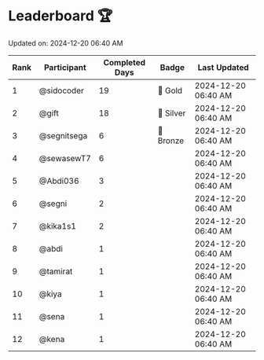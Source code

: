 # Leaderboard 🏆

Updated on: 2024-12-20 06:40 AM

| Rank | Participant       | Completed Days | Badge      | Last Updated         |
|------|-------------------|----------------|------------|----------------------|
| 1    | @sidocoder        | 19             | 🏅 Gold     | 2024-12-20 06:40 AM |
| 2    | @gift             | 18             | 🥈 Silver   | 2024-12-20 06:40 AM |
| 3    | @segnitsega       | 6              | 🥉 Bronze   | 2024-12-20 06:40 AM |
| 4    | @sewasewT7        | 6              |            | 2024-12-20 06:40 AM |
| 5    | @Abdi036          | 3              |            | 2024-12-20 06:40 AM |
| 6    | @segni            | 2              |            | 2024-12-20 06:40 AM |
| 7    | @kika1s1          | 2              |            | 2024-12-20 06:40 AM |
| 8    | @abdi             | 1              |            | 2024-12-20 06:40 AM |
| 9    | @tamirat          | 1              |            | 2024-12-20 06:40 AM |
| 10   | @kiya             | 1              |            | 2024-12-20 06:40 AM |
| 11   | @sena             | 1              |            | 2024-12-20 06:40 AM |
| 12   | @kena             | 1              |            | 2024-12-20 06:40 AM |
